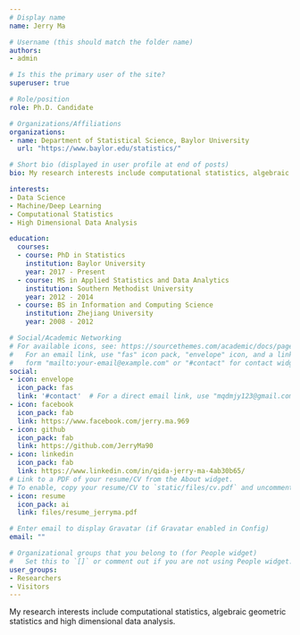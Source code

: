```yaml
---
# Display name
name: Jerry Ma

# Username (this should match the folder name)
authors:
- admin

# Is this the primary user of the site?
superuser: true

# Role/position
role: Ph.D. Candidate

# Organizations/Affiliations
organizations:
- name: Department of Statistical Science, Baylor University
  url: "https://www.baylor.edu/statistics/"

# Short bio (displayed in user profile at end of posts)
bio: My research interests include computational statistics, algebraic geometric statistics and high dimensional data analysis.

interests:
- Data Science
- Machine/Deep Learning
- Computational Statistics
- High Dimensional Data Analysis

education:
  courses:
  - course: PhD in Statistics
    institution: Baylor University
    year: 2017 - Present
  - course: MS in Applied Statistics and Data Analytics
    institution: Southern Methodist University
    year: 2012 - 2014
  - course: BS in Information and Computing Science
    institution: Zhejiang University
    year: 2008 - 2012

# Social/Academic Networking
# For available icons, see: https://sourcethemes.com/academic/docs/page-builder/#icons
#   For an email link, use "fas" icon pack, "envelope" icon, and a link in the
#   form "mailto:your-email@example.com" or "#contact" for contact widget.
social:
- icon: envelope
  icon_pack: fas
  link: '#contact'  # For a direct email link, use "mqdmjy123@gmail.com".
- icon: facebook
  icon_pack: fab
  link: https://www.facebook.com/jerry.ma.969
- icon: github
  icon_pack: fab
  link: https://github.com/JerryMa90
- icon: linkedin
  icon_pack: fab
  link: https://www.linkedin.com/in/qida-jerry-ma-4ab30b65/
# Link to a PDF of your resume/CV from the About widget.
# To enable, copy your resume/CV to `static/files/cv.pdf` and uncomment the lines below.
- icon: resume
  icon_pack: ai
  link: files/resume_jerryma.pdf

# Enter email to display Gravatar (if Gravatar enabled in Config)
email: ""

# Organizational groups that you belong to (for People widget)
#   Set this to `[]` or comment out if you are not using People widget.
user_groups:
- Researchers
- Visitors
---
```


My research interests include computational statistics, algebraic geometric statistics and high dimensional data analysis.
